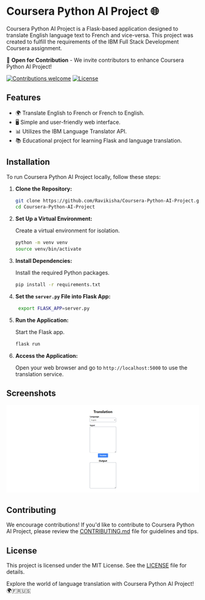 # Coursera Python AI Project 🌐

Coursera Python AI Project is a Flask-based application designed to translate English language text to French and vice-versa. This project was created to fulfill the requirements of the IBM Full Stack Development Coursera assignment.

🚀 **Open for Contribution** - We invite contributors to enhance Coursera Python AI Project!

[![Contributions welcome](https://img.shields.io/badge/Contributions-Welcome-brightgreen.svg)](CONTRIBUTING.md)
[![License](https://img.shields.io/badge/License-MIT-blue.svg)](LICENSE)

## Features

- 🌍 Translate English to French or French to English.
- 🖥️ Simple and user-friendly web interface.
- 📊 Utilizes the IBM Language Translator API.
- 📚 Educational project for learning Flask and language translation.

## Installation

To run Coursera Python AI Project locally, follow these steps:

1. **Clone the Repository:**

   ```bash
   git clone https://github.com/Ravikisha/Coursera-Python-AI-Project.git
   cd Coursera-Python-AI-Project
   ```

2. **Set Up a Virtual Environment:**

   Create a virtual environment for isolation.

   ```bash
   python -m venv venv
   source venv/bin/activate
   ```

3. **Install Dependencies:**

   Install the required Python packages.

   ```bash
   pip install -r requirements.txt
   ```

4. **Set the `server.py` File into Flask App:**
   ```bash
    export FLASK_APP=server.py
   ```

5. **Run the Application:**

   Start the Flask app.

   ```bash
   flask run
   ```

6. **Access the Application:**

   Open your web browser and go to `http://localhost:5000` to use the translation service.

## Screenshots
![Screenshot 1](./docs/docs1.png)

## Contributing

We encourage contributions! If you'd like to contribute to Coursera Python AI Project, please review the [CONTRIBUTING.md](CONTRIBUTING.md) file for guidelines and tips.

## License

This project is licensed under the MIT License. See the [LICENSE](LICENSE) file for details.

Explore the world of language translation with Coursera Python AI Project! 🌍🇫🇷🇺🇸
